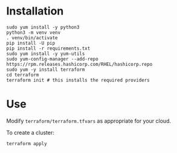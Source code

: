 
# Installation
```
sudo yum install -y python3
python3 -m venv venv
. venv/bin/activate
pip install -U pip
pip install -r requirements.txt
sudo yum install -y yum-utils
sudo yum-config-manager --add-repo https://rpm.releases.hashicorp.com/RHEL/hashicorp.repo
sudo yum -y install terraform
cd terraform
terraform init # this installs the required providers
```

# Use

Modify `terraform/terraform.tfvars` as appropriate for your cloud.

To create a cluster:
```
terraform apply
```

